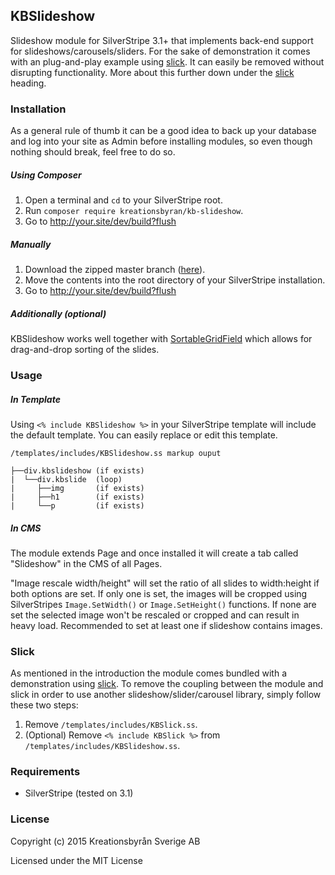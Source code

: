 KBSlideshow
----
Slideshow module for SilverStripe 3.1+ that implements back-end support for slideshows/carousels/sliders. For the sake of demonstration it comes with an plug-and-play example using [slick](https://github.com/kenwheeler/slick). It can easily be removed without disrupting functionality. More about this further down under the [slick](https://github.com/kreationsbyran/KBSlideshow#slick) heading.

### Installation
As a general rule of thumb it can be a good idea to back up your database and log into your site as Admin before installing modules, so even though nothing should break, feel free to do so.
##### Using Composer

1. Open a terminal and `cd` to your SilverStripe root.
2. Run `composer require kreationsbyran/kb-slideshow`.
3. Go to http://your.site/dev/build?flush

##### Manually
1. Download the zipped master branch ([here](https://github.com/kreationsbyran/KBSlideshow/archive/master.zip)).
2. Move the contents into the root directory of your SilverStripe installation.
3. Go to http://your.site/dev/build?flush

##### Additionally (optional)
KBSlideshow works well together with [SortableGridField](https://github.com/UndefinedOffset/SortableGridField) which allows for drag-and-drop sorting of the slides.

### Usage
##### In Template
Using `<% include KBSlideshow %>` in your SilverStripe template will include the default template. You can easily replace or edit this template.

    /templates/includes/KBSlideshow.ss markup ouput
    
    ├──div.kbslideshow (if exists)
    |  └──div.kbslide  (loop)
    |     ├──img       (if exists)
    |     ├──h1        (if exists)
    |     └──p         (if exists)


##### In CMS
The module extends Page and once installed it will create a tab called "Slideshow" in the CMS of all Pages. 

"Image rescale width/height" will set the ratio of all slides to width:height if both options are set. If only one is set, the images will be cropped using SilverStripes `Image.SetWidth()` or `Image.SetHeight()` functions. If none are set the selected image won't be rescaled or cropped and can result in heavy load. Recommended to set at least one if slideshow contains images.


### Slick
As mentioned in the introduction the module comes bundled with a demonstration using [slick](https://github.com/kenwheeler/slick). To remove the coupling between the module and slick in order to use another slideshow/slider/carousel library, simply follow these two steps:

1. Remove `/templates/includes/KBSlick.ss`.
2. (Optional) Remove `<% include KBSlick %>` from `/templates/includes/KBSlideshow.ss`.

### Requirements
* SilverStripe (tested on 3.1)

### License
Copyright (c) 2015 Kreationsbyrån Sverige AB

Licensed under the MIT License
